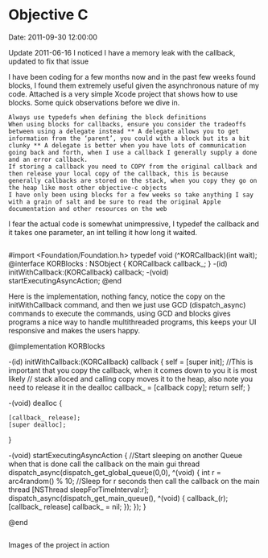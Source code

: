 # Objective C

Date: 2011-09-30 12:00:00

Update 2011-06-16 I noticed I have a memory leak with the callback, updated to fix that issue

I have been coding for a few months now and in the past few weeks found blocks, I found them extremely useful given the asynchronous nature of my code. Attached is a very simple Xcode project that shows how to use blocks. Some quick observations before we dive in.

    Always use typedefs when defining the block definitions
    When using blocks for callbacks, ensure you consider the tradeoffs between using a delegate instead ** A delegate allows you to get information from the ‘parent’, you could with a block but its a bit clunky ** A delegate is better when you have lots of communication going back and forth, when I use a callback I generally supply a done and an error callback.
    If storing a callback you need to COPY from the original callback and then release your local copy of the callback, this is because generally callbacks are stored on the stack, when you copy they go on the heap like most other objective-c objects
    I have only been using blocks for a few weeks so take anything I say with a grain of salt and be sure to read the original Apple documentation and other resources on the web

I fear the actual code is somewhat unimpressive, I typedef the callback and it takes one parameter, an int telling it how long it waited.

```
```
#import <Foundation/Foundation.h>
typedef void (^KORCallback)(int wait);
@interface KORBlocks : NSObject 
{
    KORCallback callback_;
}
-(id) initWithCallback:(KORCallback) callback;
-(void) startExecutingAsyncAction;
@end

Here is the implementation, nothing fancy, notice the copy on the initWithCallback command, and then we just use GCD (dispatch_async) commands to execute the commands, using GCD and blocks gives programs a nice way to handle multithreaded programs, this keeps your UI responsive and makes the users happy.

@implementation KORBlocks

-(id) initWithCallback:(KORCallback) callback
{
    self = [super init];
    //This is important that you copy the callback, when it comes down to you it is most likely
    //  stack alloced and calling copy moves it to the heap, also note you need to release it in the dealloc
    callback_ = [callback copy];
    return self;
}

-(void) dealloc
{

    [callback_ release];
    [super dealloc];
}

-(void) startExecutingAsyncAction
{
    //Start sleeping on another Queue when that is done call the callback on the main gui thread
    dispatch_async(dispatch_get_global_queue(0,0), ^(void)
       {
        int r = arc4random() % 10;
        //Sleep for r seconds then call the callback on the main thread
        [NSThread sleepForTimeInterval:r]; 
        dispatch_async(dispatch_get_main_queue(), ^(void)
        {
               callback_(r);
               [callback_ release]
               callback_ = nil;
        });
    });
}

@end

```
```

Images of the project in action
